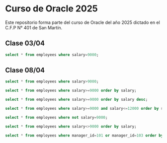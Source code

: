 # Curso de Oracle 2025

Este repositorio forma parte del curso de Oracle del año 2025 dictado en el C.F.P N° 401 de San Martín.

## Clase 03/04

```sql
select * from employees where salary=9000;
```
## Clase 08/04

```sql
select * from employees where salary>9000;
```

```sql
select * from employees where salary>=9000 order by salary;
```

```sql
select * from employees where salary>=9000 order by salary desc;
```

```sql
select * from employees where salary>=9000 and salary<=12000 order by salary
```


```sql
select * from employees where not salary=9000;
```

```sql
select * from employees where salary<>9000 order by salary;
```

```sql
select * from employees where manager_id=101 or manager_id=103 order by last_name;
```
